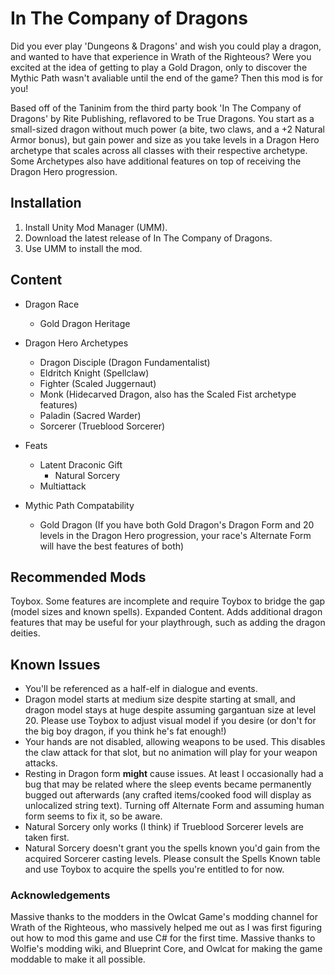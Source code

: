 # In The Company of Dragons #
Did you ever play 'Dungeons & Dragons' and wish you could play a dragon, and wanted to have that experience in Wrath of the Righteous? Were you excited at the idea of getting to play a Gold Dragon, only to discover the Mythic Path wasn't avaliable until the end of the game? Then this mod is for you!

Based off of the Taninim from the third party book 'In The Company of Dragons' by Rite Publishing, reflavored to be True Dragons. You start as a small-sized dragon without much power (a bite, two claws, and a +2 Natural Armor bonus), but gain power and size as you take levels in a Dragon Hero archetype that scales across all classes with their respective archetype. Some Archetypes also have additional features on top of receiving the Dragon Hero progression.

## Installation ##
1. Install Unity Mod Manager (UMM).
2. Download the latest release of In The Company of Dragons.
3. Use UMM to install the mod.

## Content ##
* Dragon Race
  * Gold Dragon Heritage

* Dragon Hero Archetypes
  * Dragon Disciple (Dragon Fundamentalist)
  * Eldritch Knight (Spellclaw)
  * Fighter (Scaled Juggernaut)
  * Monk (Hidecarved Dragon, also has the Scaled Fist archetype features)
  * Paladin (Sacred Warder)
  * Sorcerer (Trueblood Sorcerer)

 * Feats
   * Latent Draconic Gift
     * Natural Sorcery
   * Multiattack

 * Mythic Path Compatability
   * Gold Dragon (If you have both Gold Dragon's Dragon Form and 20 levels in the Dragon Hero progression, your race's Alternate Form will have the best features of both)

## Recommended Mods ##
Toybox. Some features are incomplete and require Toybox to bridge the gap (model sizes and known spells).
Expanded Content. Adds additional dragon features that may be useful for your playthrough, such as adding the dragon deities.

## Known Issues 
* You'll be referenced as a half-elf in dialogue and events.
* Dragon model starts at medium size despite starting at small, and dragon model stays at huge despite assuming gargantuan size at level 20. Please use Toybox to adjust visual model if you desire (or don't for the big boy dragon, if you think he's fat enough!)
* Your hands are not disabled, allowing weapons to be used. This disables the claw attack for that slot, but no animation will play for your weapon attacks.
* Resting in Dragon form __might__ cause issues. At least I occasionally had a bug that may be related where the sleep events became permanently bugged out afterwards (any crafted items/cooked food will display as unlocalized string text). Turning off Alternate Form and assuming human form seems to fix it, so be aware.
* Natural Sorcery only works (I think) if Trueblood Sorcerer levels are taken first.
* Natural Sorcery doesn't grant you the spells known you'd gain from the acquired Sorcerer casting levels. Please consult the Spells Known table and use Toybox to acquire the spells you're entitled to for now.

### Acknowledgements ###
Massive thanks to the modders in the Owlcat Game's modding channel for Wrath of the Righteous, who massively helped me out as I was first figuring out how to mod this game and use C# for the first time.
Massive thanks to Wolfie's modding wiki, and Blueprint Core, and Owlcat for making the game moddable to make it all possible.

